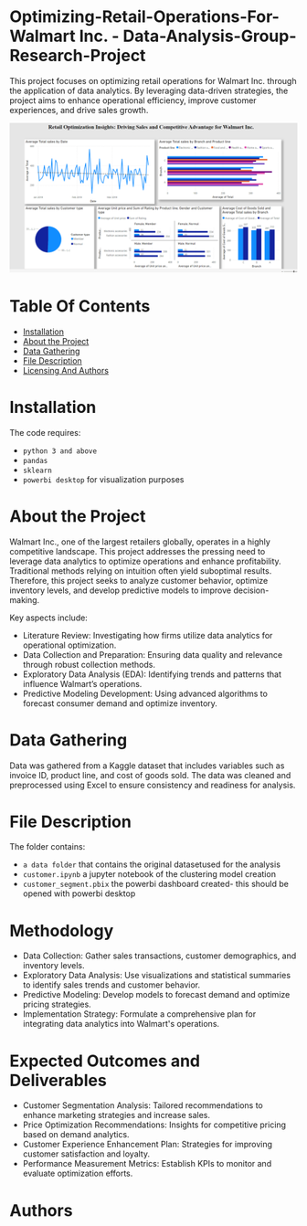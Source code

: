 # Optimizing-Retail-Operations-For-Walmart Inc. - Data-Analysis-Group-Research-Project
This project focuses on optimizing retail operations for Walmart Inc. through the application of data analytics. By leveraging data-driven strategies, the project aims to enhance operational efficiency, improve customer experiences, and drive sales growth.

![Alt text](https://github.com/Deirdre24/Optimizing-Retail-Operations-For-Walmart.Inc---Data-Analysis-Group-Research-Project/blob/main/R%26I%20Dashboard.png)

# Table Of Contents
* [Installation]()
* [About the Project]()
* [Data Gathering]()
* [File Description]()
* [Licensing And Authors]()

# Installation 
The code requires:
* `python 3 and above`
* `pandas`
* `sklearn`
* `powerbi desktop` for visualization purposes 

# About the Project
Walmart Inc., one of the largest retailers globally, operates in a highly competitive landscape. This project addresses the pressing need to leverage data analytics to optimize operations and enhance profitability. Traditional methods relying on intuition often yield suboptimal results. Therefore, this project seeks to analyze customer behavior, optimize inventory levels, and develop predictive models to improve decision-making.

Key aspects include:

- Literature Review: Investigating how firms utilize data analytics for operational optimization.
- Data Collection and Preparation: Ensuring data quality and relevance through robust collection methods.
- Exploratory Data Analysis (EDA): Identifying trends and patterns that influence Walmart’s operations.
- Predictive Modeling Development: Using advanced algorithms to forecast consumer demand and optimize inventory.

# Data Gathering 
Data was gathered from a Kaggle dataset that includes variables such as invoice ID, product line, and cost of goods sold. The data was cleaned and preprocessed using Excel to ensure consistency and readiness for analysis.

# File Description 
The folder contains:
* `a data folder` that contains the original datasetused for the analysis
* `customer.ipynb` a jupyter notebook of the clustering model creation 
* `customer_segment.pbix` the powerbi dashboard created- this should be opened with powerbi desktop

# Methodology
- Data Collection: Gather sales transactions, customer demographics, and inventory levels.
- Exploratory Data Analysis: Use visualizations and statistical summaries to identify sales trends and customer behavior.
- Predictive Modeling: Develop models to forecast demand and optimize pricing strategies.
- Implementation Strategy: Formulate a comprehensive plan for integrating data analytics into Walmart's operations.

# Expected Outcomes and Deliverables
- Customer Segmentation Analysis: Tailored recommendations to enhance marketing strategies and increase sales.
- Price Optimization Recommendations: Insights for competitive pricing based on demand analytics.
- Customer Experience Enhancement Plan: Strategies for improving customer satisfaction and loyalty.
- Performance Measurement Metrics: Establish KPIs to monitor and evaluate optimization efforts.

# Authors
